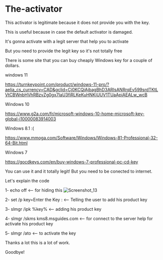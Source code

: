 # The-activator
This activator is legitimate because it does not provide you with the key.

This is useful because in case the default activator is damaged.

It's gonna activate with a legit server that help you to activate

But you need to provide the legit key so it's not totally free 

There is some site that you can buy cheaply Windows key for a couple of dollars.

windows 11

https://turnkeypoint.com/product/windows-11-pro/?aelia_cs_currency=CAD&gclid=Cj0KCQiAjbagBhD3ARIsANRrqEv599srdTKtLVtCBWnbHVhRBzvZg0gx7IaU3fiRLKeKuHNKiUUV1TUaApiAEALw_wcB

Windows 10

https://www.g2a.com/fr/microsoft-windows-10-home-microsoft-key-global-i10000083914003

Windows 8.1 :(

https://www.mmoga.com/Software/Windows/Windows-81-Professional-32-64-Bit.html

Windows 7

https://gocdkeys.com/en/buy-windows-7-professional-pc-cd-key


You can use it and it totally legit!
But you need to be conected to internet.




Let's explain the code 

1- echo off  <-- for hiding this ![Screenshot_13](https://user-images.githubusercontent.com/127637860/224577205-4f3f068e-6d61-43c5-9c14-45be764dbc9d.png)

2- set /p key=Enter the Key : <-- Telling the user to add his product key

3- slmgr /ipk %key%  <-- adding his product key

4- slmgr /skms kms8.msguides.com <-- for connect to the server help for activate his product key

5- slmgr /ato <-- to activate the key


Thanks a lot this is a lot of work.

Goodbye!

